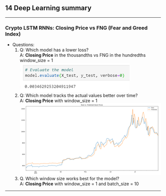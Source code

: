 ## 14 Deep Learning summary
---
### Crypto LSTM RNNs: Closing Price vs FNG (Fear and Greed Index)
* Questions:
    1.  Q: Which model has a lower loss?\
        A: **Closing Price** in the thousandths vs FNG in the hundredths\
            window_size = 1\
             ![Loss](closing_price.window_size=1.PNG)
    2.  Q: Which model tracks the actual values better over time?\
        A: **Closing Price** with window_size = 1
            ![Plot](closing_price.prediction.PNG)
    3.  Q. Which window size works best for the model?\
        A: **Closing Price** with window_size = 1 and batch_size = 10
---
